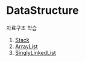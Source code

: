 # DataStructure
자료구조 학습

1. [Stack](https://github.com/YUMIN113/DataStructure/blob/main/datastructure/src/main/java/com/study/datastructure/MyStack.java)
2. [ArrayList](https://github.com/YUMIN113/DataStructure/blob/main/datastructure/src/main/java/com/study/datastructure/MyArrayList.java)
3. [SinglyLinkedList](https://github.com/YUMIN113/DataStructure/tree/main/datastructure/src/main/java/com/study/datastructure/myslinkedlist)
